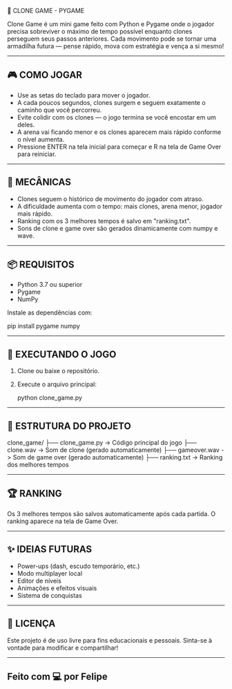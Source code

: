 
🧬 CLONE GAME - PYGAME


Clone Game é um mini game feito com Python e Pygame onde o jogador precisa sobreviver o máximo de tempo possível enquanto clones perseguem seus passos anteriores. Cada movimento pode se tornar uma armadilha futura — pense rápido, mova com estratégia e vença a si mesmo!

---------------------------
🎮 COMO JOGAR
---------------------------

- Use as setas do teclado para mover o jogador.
- A cada poucos segundos, clones surgem e seguem exatamente o caminho que você percorreu.
- Evite colidir com os clones — o jogo termina se você encostar em um deles.
- A arena vai ficando menor e os clones aparecem mais rápido conforme o nível aumenta.
- Pressione ENTER na tela inicial para começar e R na tela de Game Over para reiniciar.

---------------------------
🧠 MECÂNICAS
---------------------------

- Clones seguem o histórico de movimento do jogador com atraso.
- A dificuldade aumenta com o tempo: mais clones, arena menor, jogador mais rápido.
- Ranking com os 3 melhores tempos é salvo em "ranking.txt".
- Sons de clone e game over são gerados dinamicamente com numpy e wave.

---------------------------
📦 REQUISITOS
---------------------------

- Python 3.7 ou superior
- Pygame
- NumPy

Instale as dependências com:

pip install pygame numpy

---------------------------
🚀 EXECUTANDO O JOGO
---------------------------

1. Clone ou baixe o repositório.
2. Execute o arquivo principal:

   python clone_game.py

---------------------------
📁 ESTRUTURA DO PROJETO
---------------------------

clone_game/
├── clone_game.py         -> Código principal do jogo
├── clone.wav             -> Som de clone (gerado automaticamente)
├── gameover.wav          -> Som de game over (gerado automaticamente)
├── ranking.txt           -> Ranking dos melhores tempos

---------------------------
🏆 RANKING
---------------------------

Os 3 melhores tempos são salvos automaticamente após cada partida.
O ranking aparece na tela de Game Over.

---------------------------
✨ IDEIAS FUTURAS
---------------------------

- Power-ups (dash, escudo temporário, etc.)
- Modo multiplayer local
- Editor de níveis
- Animações e efeitos visuais
- Sistema de conquistas

---------------------------
📜 LICENÇA
---------------------------

Este projeto é de uso livre para fins educacionais e pessoais.
Sinta-se à vontade para modificar e compartilhar!

---------------------------
Feito com 💻 por Felipe
---------------------------
